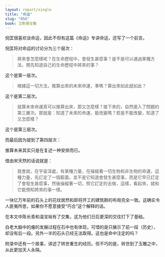 ```yaml
---
layout: report/single
title: "命运"
slug: "056"
book: 卫斯理全集
---
```

倪匡很喜欢谈命运，因此不但有这篇《命运》专讲命运，还写了一个前言。

倪匡将对命运的讨论分为三个层次：

>將來會怎麼樣呢？在生命歷程中，會發生甚麼事？是不是可以通過某種方法，預先知道自己的生命歷程中將來的事？

这个是第一层次。

>根據這一切方法，推算出來的未來命運，準嗎？算出來如此就如此？

这个是第二层次。

>就算未來命運真可以推算出來，那又怎麼樣？接下來的，自然進入了問題的第三層次。那就是：知道了未來的命運，能改變嗎？若是不能改變，知道了又怎麼樣？

这个是第三层次。

而最后因为提到了第四层次：

推算未来其实只是在复述一种安排而已。

借由宋天然的话说就是：

>我會說，在宇宙深處，有某種力量，在操縱著一切生物和非生物的命運，這種力量，先訂定了一個藍圖，並不是它知道會發生甚麼事，而是它早已訂定了會發生甚麼事，然後操縱著一切，照它訂定的去做，這樣，看起來，就和它能預知將來的事一樣。

一块亿万年前的石头上的花纹居然和即将开工的建筑群的布局完全一致。这确实令人匪夷所思，如果你不愿意接受“巧合”这个解释的话。

在本文中陈长青和温宝裕有了交集，这为他们日后更深的交往打下了基础。

白老大脑中的瘤的发展过程在石中也有体现，可惜的是只展示了前一段（历史），却没有后一段。另外一半的石头已经无法取得。这也是命中注定的吗？

附录中还有一个故事，讲述了转世重生的经历。但不巧的是，转世到了玉雕之中，从此更加天人永隔。
